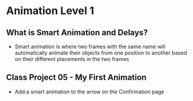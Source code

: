 # Animation Level 1

## What is Smart Animation and Delays?

- Smart animation is where two frames with the same name will automatically animate their objects from one position to another based on their different placements in the two frames

## Class Project 05 - My First Animation

- Add a smart animation to the arrow on the Confirmation page